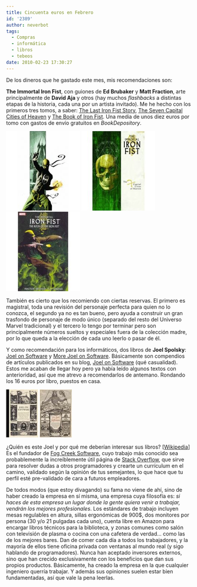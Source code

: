 ```yaml
---
title: Cincuenta euros en Febrero
id: '2389'
author: neverbot
tags:
  - Compras
  - informática
  - libros
  - tebeos
date: 2010-02-23 17:30:27
---
```


De los dineros que he gastado este mes, mis recomendaciones son:

**The Immortal Iron Fist**, con guiones de **Ed Brubaker** y **Matt Fraction**, arte principalmente de **David Aja** y otros (hay muchos _flashbacks_ a distintas etapas de la historia, cada una por un artista invitado). Me he hecho con los primeros tres tomos, a saber: [The Last Iron Fist Story](http://www.bookdepository.co.uk/book/9780785124894/Immortal-Iron-Fist-1), [The Seven Capital Cities of Heaven](http://www.bookdepository.co.uk/book/9780785125358/The-Immortal-Iron-Fist-2) y [The Book of Iron Fist](http://www.bookdepository.co.uk/book/9780785125365/The-Immortal-Iron-Fist-3). Una media de unos diez euros por tomo con gastos de envío gratuitos en _BookDepository_.

![201002231658.jpg](./cincuenta-euros-en-febrero/2010022316581.jpg) ![201002231658.jpg](./cincuenta-euros-en-febrero/2010022316582.jpg)![201002231658.jpg](./cincuenta-euros-en-febrero/201002231658.jpg)

También es cierto que los recomiendo con ciertas reservas. El primero es magistral, toda una revisión del personaje perfecta para quien no lo conozca, el segundo ya no es tan bueno, pero ayuda a construir un gran trasfondo de personaje de modo único (separado del resto del Universo Marvel tradicional) y el tercero lo tengo por terminar pero son principalmente números sueltos y especiales fuera de la colección madre, por lo que queda a la elección de cada uno leerlo o pasar de él.

Y como recomendación para los informáticos, dos libros de **Joel Spolsky**: [Joel on Software](http://www.bookdepository.co.uk/book/9781590593899/Joel-on-Software) y [More Joel on Software](http://www.bookdepository.co.uk/book/9781430209874/More-Joel-on-Software). Básicamente son compendios de artículos publicados en su blog, [Joel on Software](http://www.joelonsoftware.com/) (qué casualidad). Estos me acaban de llegar hoy pero ya había leído algunos textos con anterioridad, así que me atrevo a recomendarlos de antemano. Rondando los 16 euros por libro, puestos en casa.

![201002231726.jpg](./cincuenta-euros-en-febrero/2010022317261.jpg) ![201002231726.jpg](./cincuenta-euros-en-febrero/201002231726.jpg)  

¿Quién es este Joel y por qué me deberían interesar sus libros? \[[Wikipedia](http://en.wikipedia.org/wiki/Joel_Spolsky)\] Es el fundador de [Fog Creek Software](http://www.fogcreek.com/), cuyo trabajo más conocido sea probablemente la increíblemente útil página de [Stack Overflow](http://stackoverflow.com/), que sirve para resolver dudas a otros programadores y crearte un currículum en el camino, validado según la opinión de tus semejantes, lo que hace que tu perfil esté pre-validado de cara a futuros empleadores.

De todos modos (que estoy divagando) su fama no viene de ahí, sino de haber creado la empresa en sí misma, una empresa cuya filosofía es: _si haces de esta empresa un lugar donde la gente quiera venir a trabajar, vendrán los mejores profesionales_. Los estándares de trabajo incluyen mesas regulables en altura, sillas ergonómicas de 900$, dos monitores por persona (30 y/o 21 pulgadas cada uno), cuenta libre en Amazon para encargar libros técnicos para la biblioteca, y zonas comunes como salón con televisión de plasma o cocina con una cafetera de verdad... como las de los mejores bares. Dan de comer cada día a todos los trabajadores, y la mayoría de ellos tiene oficina privada con ventanas al mundo real (y sigo hablando de programadores). Nunca han aceptado inversores externos, sino que han crecido exclusivamente con los beneficios que dan sus propios productos. Básicamente, ha creado la empresa en la que cualquier ingeniero querría trabajar. Y además sus opiniones suelen estar bien fundamentadas, así que vale la pena leerlas.